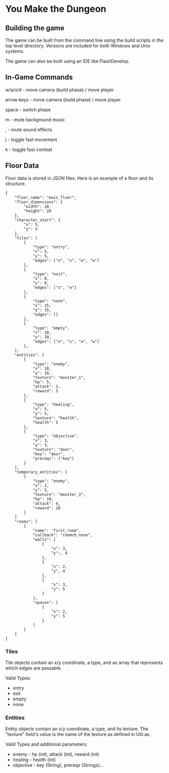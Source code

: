 # You Make the Dungeon

## Building the game
The game can be built from the command line using the build scripts in the top level directory. Versions are included for both Windows and Unix systems.

The game can also be built using an IDE like FlashDevelop.

## In-Game Commands
w/a/s/d - move camera (build phase) / move player

arrow keys - move camera (build phase) / move player

space - switch phase

m - mute background music

, - mute sound effects

j - toggle fast movement

k - toggle fast combat

## Floor Data

Floor data is stored in JSON files. Here is an example of a floor and its structure.
```
{
	"floor_name": "main_floor",
	"floor_dimensions": {
		"width": 20,
		"height": 20
	},
	"character_start": {
		"x": 5,
		"y": 5
	},
	"tiles": [
		{
			"type": "entry",
			"x": 5,
			"y": 5,
			"edges": ["n", "s", "e", "w"]
		},
		{
			"type": "exit",
			"x": 0,
			"y": 0,
			"edges": ["s", "e"]
		},
		{
			"type": "none",
			"x": 15,
			"y": 15,
			"edges": []
		},
		{
			"type": "empty",
			"x": 10,
			"y": 10,
			"edges": ["n", "s", "e", "w"]
		},
	],
	"entities": [
		{
			"type": "enemy",
			"x": 10,
			"y": 10,
			"texture": "monster_1",
			"hp": 5,
			"attack": 2,
			"reward": 5
		},
		{
			"type": "healing",
			"x": 5,
			"y": 5,
			"texture": "health",
			"health": 5
		},
		{
			"type": "objective",
			"x": 3,
			"y": 3,
			"texture": "door",
			"key": "door",
			"prereqs": ["key"]
		}
	],
	"temporary_entities": [
		{
			"type": "enemy",
			"x": 2,
			"y": 5,
			"texture": "monster_2",
			"hp": 10,
			"attack": 4,
			"reward": 20
		}
	]
	"rooms": [
		{
			"name": 'first_room",
			"callback": "roomcb_none",
			"walls": [
				{
					"x": 3,
					"y":, 4
				},
				{
					"x": 2,
					"y", 4
				},
				{
					"x": 3,
					"y": 5
				}
			],
			"spaces": [
				{
					"x": 2,
					"y": 5
				}
			]
		}
	]
}
```

### Tiles
Tile objects contain an x/y coordinate, a type, and an array that represents which edges are passable.

Valid Types:
* entry
* exit
* empty
* none

### Entities
Entity objects contain an x/y coordinate, a type, and its texture. The "texture" field's value is the name of the texture as defined in Util.as.

Valid Types and additional parameters:
* enemy     - hp (int), attack (int), reward (int)
* healing   - health (int)
* objective - key (String), prereqs (Strings)...
